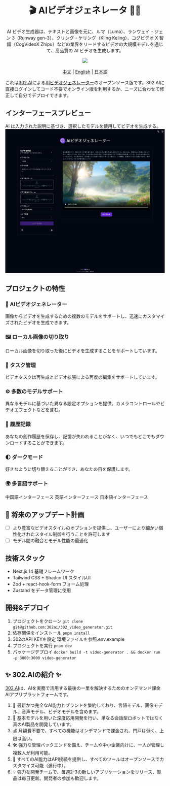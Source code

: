 # <p align="center">🎬 AIビデオジェネレータ 🚀✨</p>

<p align="center">AI ビデオ生成器は、テキストと画像を元に、ルマ（Luma）、ランウェイ・ジェン 3（Runway gen-3）、クリング・ケリング（Kling Keling）、コグビデオ X 智譜（CogVideoX Zhipu）などの業界をリードするビデオの大規模モデルを通じて、高品質の AI ビデオを生成します。</p>

<p align="center"><a href="https://302.ai/tools/word/" target="blank"><img src="https://file.302ai.cn/gpt/imgs/github/302_badge.png" /></a></p >

<p align="center"><a href="README zh.md">中文</a> | <a href="README.md">English</a> | <a href="README_ja.md">日本語</a></p>


これは[302.AI](https://302.ai)による[AIビデオジェネレーター](https://302.ai/tools/vgen/)のオープンソース版です。302.AIに直接ログインしてコード不要でオンライン版を利用するか、ニーズに合わせて修正して自分でデプロイできます。

## インターフェースプレビュー
AI は入力された説明に基づき、選択したモデルを使用してビデオを生成する。
![v-gen](docs/ja.png)

## プロジェクトの特性

### 🎥 AIビデオジェネレーター
画像からビデオを生成するための複数のモデルをサポートし、迅速にカスタマイズされたビデオを生成できます。
### 🖼️ ローカル画像の切り取り
ローカル画像を切り取った後にビデオを生成することをサポートしています。
### 🔄 タスク管理
ビデオタスクは再生成とビデオ拡張による再度の編集をサポートしています。
### ⚙️ 多数のモデルサポート
異なるモデルに基づいた異なる設定オプションを提供、カメラコントロールやビデオエフェクトなどを含む。
### 📜 履歴記録
あなたの創作履歴を保存し、記憶が失われることがなく、いつでもどこでもダウンロードすることができます。
### 🌓 ダークモード
好きなように切り替えることができ、あなたの目を保護します。
### 🌍 多言語サポート
中国語インターフェース
英語インターフェース
日本語インターフェース

## 🚩 将来のアップデート計画
- [ ] より豊富なビデオスタイルのオプションを提供し、ユーザーにより細かい個性化されたスタイル制御を行うことを許可します
- [ ] モデル間の融合とモデル性能の最適化

## 技術スタック

- Next.js 14 基礎フレームワーク
- Tailwind CSS + Shadcn UI スタイルUI
- Zod + react-hook-form フォーム処理
- Zustand をデータ管理に使用

## 開発&デプロイ

1. プロジェクトをクローン `git clone git@github.com:302ai/302_video_generator.git`
2. 依存関係をインストール `pnpm install`
3. 302のAPI KEYを設定 環境ファイルを参照.env.example
4. プロジェクトを実行 `pnpm dev`
5. パッケージデプロイ `docker build -t video-generator . && docker run -p 3000:3000 video-generator`


## ✨ 302.AIの紹介 ✨

[302.AI](https://302.ai)は、AIを実務で活用する最後の一里を解決するためのオンデマンド課金AIアプリプラットフォームです。

1. 🧠 最新かつ完全なAI能力とブランドを集約しており、言語モデル、画像モデル、音声モデル、ビデオモデルを含めます。
2. 🚀 基本モデルを用いた深度応用開発を行い、単なる会話型ロボットではなく真のAI製品を開発しています。
3. 💰 月額費不要で、すべての機能はオンデマンドで課金され、門戸は低く、上限は高い。
4. 🛠 強力な管理バックエンドを備え、チームや中小企業向けに、一人が管理し複数人が利用可能。
5. 🔗 すべてのAI能力はAPI接続を提供し、すべてのツールはオープンソースでカスタマイズ可能（進行中）。
6. 💡 強力な開発チームで、毎週2-3の新しいアプリケーションをリリース、製品は毎日更新。開発者の参加も歓迎します。
